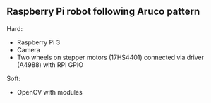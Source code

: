 ## Raspberry Pi robot following Aruco pattern
Hard:
- Raspberry Pi 3
- Camera
- Two wheels on stepper motors (17HS4401) connected via driver (A4988) with RPi GPIO

Soft:
- OpenCV with modules

